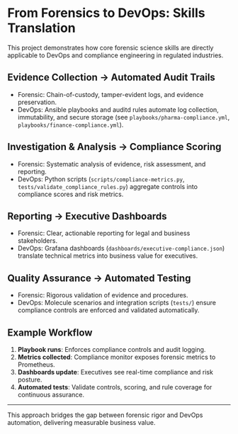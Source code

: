 # From Forensics to DevOps: Skills Translation

This project demonstrates how core forensic science skills are directly applicable to DevOps and compliance engineering in regulated industries.

## Evidence Collection → Automated Audit Trails
- Forensic: Chain-of-custody, tamper-evident logs, and evidence preservation.
- DevOps: Ansible playbooks and auditd rules automate log collection, immutability, and secure storage (see `playbooks/pharma-compliance.yml`, `playbooks/finance-compliance.yml`).

## Investigation & Analysis → Compliance Scoring
- Forensic: Systematic analysis of evidence, risk assessment, and reporting.
- DevOps: Python scripts (`scripts/compliance-metrics.py`, `tests/validate_compliance_rules.py`) aggregate controls into compliance scores and risk metrics.

## Reporting → Executive Dashboards
- Forensic: Clear, actionable reporting for legal and business stakeholders.
- DevOps: Grafana dashboards (`dashboards/executive-compliance.json`) translate technical metrics into business value for executives.

## Quality Assurance → Automated Testing
- Forensic: Rigorous validation of evidence and procedures.
- DevOps: Molecule scenarios and integration scripts (`tests/`) ensure compliance controls are enforced and validated automatically.

## Example Workflow
1. **Playbook runs**: Enforces compliance controls and audit logging.
2. **Metrics collected**: Compliance monitor exposes forensic metrics to Prometheus.
3. **Dashboards update**: Executives see real-time compliance and risk posture.
4. **Automated tests**: Validate controls, scoring, and rule coverage for continuous assurance.

---
This approach bridges the gap between forensic rigor and DevOps automation, delivering measurable business value. 